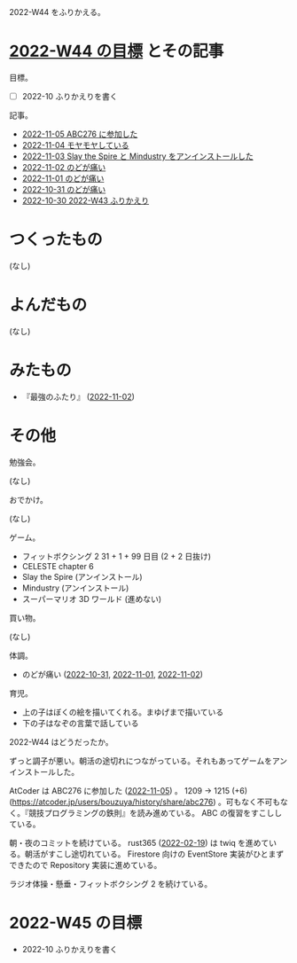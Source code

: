 2022-W44 をふりかえる。

# [2022-W44 の目標][2022-10-30] とその記事

目標。

- ☐ 2022-10 ふりかえりを書く

記事。

- [2022-11-05 ABC276 に参加した][2022-11-05]
- [2022-11-04 モヤモヤしている][2022-11-04]
- [2022-11-03 Slay the Spire と Mindustry をアンインストールした][2022-11-03]
- [2022-11-02 のどが痛い][2022-11-02]
- [2022-11-01 のどが痛い][2022-11-01]
- [2022-10-31 のどが痛い][2022-10-31]
- [2022-10-30 2022-W43 ふりかえり][2022-10-30]

# つくったもの

(なし)

# よんだもの

(なし)

# みたもの

- 『最強のふたり』 ([2022-11-02])

# その他

勉強会。

(なし)

おでかけ。

(なし)

ゲーム。

- フィットボクシング 2 31 + 1 + 99 日目 (2 + 2 日抜け)
- CELESTE chapter 6
- Slay the Spire (アンインストール)
- Mindustry (アンインストール)
- スーパーマリオ 3D ワールド (進めない)

買い物。

(なし)

体調。

- のどが痛い ([2022-10-31], [2022-11-01], [2022-11-02])

育児。

- 上の子はぼくの絵を描いてくれる。まゆげまで描いている
- 下の子はなぞの言葉で話している

2022-W44 はどうだったか。

ずっと調子が悪い。朝活の途切れにつながっている。それもあってゲームをアンインストールした。

AtCoder は ABC276 に参加した ([2022-11-05]) 。 1209 → 1215 (+6) (<https://atcoder.jp/users/bouzuya/history/share/abc276>) 。可もなく不可もなく。『競技プログラミングの鉄則』を読み進めている。 ABC の復習をすこししている。

朝・夜のコミットを続けている。 rust365 ([2022-02-19]) は twiq を進めている。朝活がすこし途切れている。 Firestore 向けの EventStore 実装がひとまずできたので Repository 実装に進めている。

ラジオ体操・懸垂・フィットボクシング 2 を続けている。

# 2022-W45 の目標

- 2022-10 ふりかえりを書く

[2022-02-19]: https://blog.bouzuya.net/2022/02/19/
[2022-10-30]: https://blog.bouzuya.net/2022/10/30/
[2022-10-31]: https://blog.bouzuya.net/2022/10/31/
[2022-11-01]: https://blog.bouzuya.net/2022/11/01/
[2022-11-02]: https://blog.bouzuya.net/2022/11/02/
[2022-11-03]: https://blog.bouzuya.net/2022/11/03/
[2022-11-04]: https://blog.bouzuya.net/2022/11/04/
[2022-11-05]: https://blog.bouzuya.net/2022/11/05/
